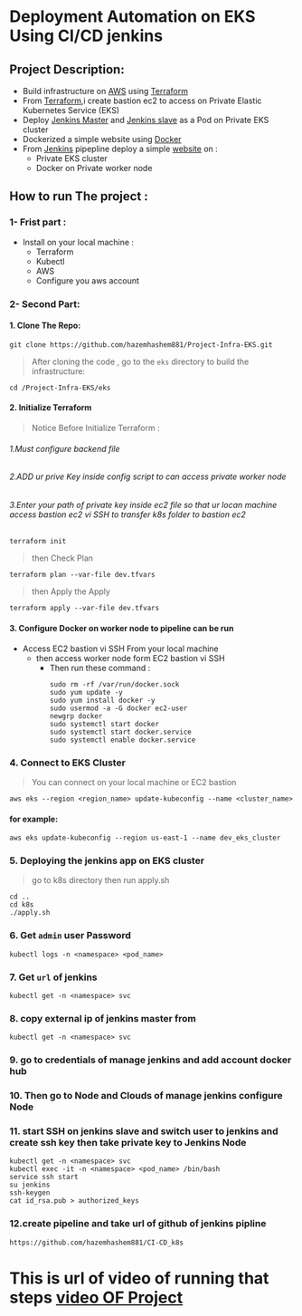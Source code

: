 #  Deployment Automation on EKS Using CI/CD jenkins

## Project Description:
* Build infrastructure on [AWS](https://aws.amazon.com/) using [Terraform](https://www.terraform.io/)
* From [Terraform](https://www.terraform.io/),i create bastion ec2 to access on Private Elastic Kubernetes Service (EKS)
* Deploy [Jenkins Master](https://www.jenkins.io/) and [Jenkins slave](https://www.jenkins.io/) as a Pod on Private EKS cluster
* Dockerized a simple website  using [Docker](https://www.docker.com/)
* From [Jenkins](https://www.jenkins.io/) pipepline deploy a simple [website](https://github.com/hazemhashem881/CI-CD_k8s) on :
   * Private EKS cluster 
   * Docker on Private worker node
## How to run The project :
### 1- Frist part :
* Install on your local machine :
     * Terraform
     * Kubectl
     * AWS
     *  Configure you aws account

### 2- Second Part:
  #### 1. Clone The Repo:
  ```
git clone https://github.com/hazemhashem881/Project-Infra-EKS.git
  ```
> After cloning the code , go to the `eks` directory to build the infrastructure:

```
cd /Project-Infra-EKS/eks
```
#### 2. Initialize Terraform
> Notice Before Initialize Terraform :
###### 1.Must configure backend file
###### 2.ADD ur prive Key inside config script to can access  private worker node
###### 3.Enter your path of private key inside ec2 file so that ur locan machine access bastion ec2 vi SSH to transfer k8s folder to bastion ec2
```
terraform init
```
> then Check Plan
```
terraform plan --var-file dev.tfvars
```
> then Apply the Apply
```
terraform apply --var-file dev.tfvars
```
#### 3. Configure Docker on worker node to pipeline can be run
  * Access EC2 bastion vi SSH From your local machine
     *  then access worker node form EC2 bastion vi SSH
        * Then run these command :
          ```
          sudo rm -rf /var/run/docker.sock
          sudo yum update -y
          sudo yum install docker -y
          sudo usermod -a -G docker ec2-user
          newgrp docker
          sudo systemctl start docker
          sudo systemctl start docker.service
          sudo systemctl enable docker.service
          ```
### 4. Connect to EKS Cluster
> You can connect on your local machine or EC2 bastion
```
aws eks --region <region_name> update-kubeconfig --name <cluster_name>
```
#### for example:
```
aws eks update-kubeconfig --region us-east-1 --name dev_eks_cluster
```
### 5. Deploying the jenkins app on EKS cluster
> go to k8s directory then run apply.sh
```
cd ..
cd k8s
./apply.sh
```
### 6. Get `admin` user Password

```
kubectl logs -n <namespace> <pod_name>  
```
### 7. Get `url` of jenkins

```
kubectl get -n <namespace> svc 
```
### 8. copy external ip of jenkins master from

```
kubectl get -n <namespace> svc   
```
### 9. go to credentials of manage jenkins and add account docker hub 
### 10. Then go to Node and Clouds of  manage jenkins configure Node
### 11. start SSH on jenkins slave and switch user to jenkins and create ssh key then take private key to Jenkins Node

```
kubectl get -n <namespace> svc
kubectl exec -it -n <namespace> <pod_name> /bin/bash
service ssh start
su jenkins
ssh-keygen
cat id_rsa.pub > authorized_keys
```
### 12.create pipeline and take url of github of jenkins pipline
```
https://github.com/hazemhashem881/CI-CD_k8s
```
# This is url of video of running that steps [video OF Project]()
